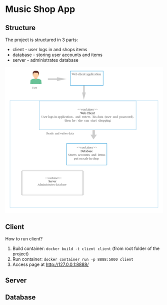 # Music Shop App

## Structure
The project is structured in 3 parts:
- client - user logs in and shops items
- database - storing user accounts and items
- server - administrates database

![diagram](diagram.png "Project diagram")

## Client
How to run client?
1) Build container: `docker build -t client client` (from root folder of the project)
2) Run container: `docker container run -p 8888:5000 client`
3) Access page at http://127.0.0.1:8888/

## Server

## Database